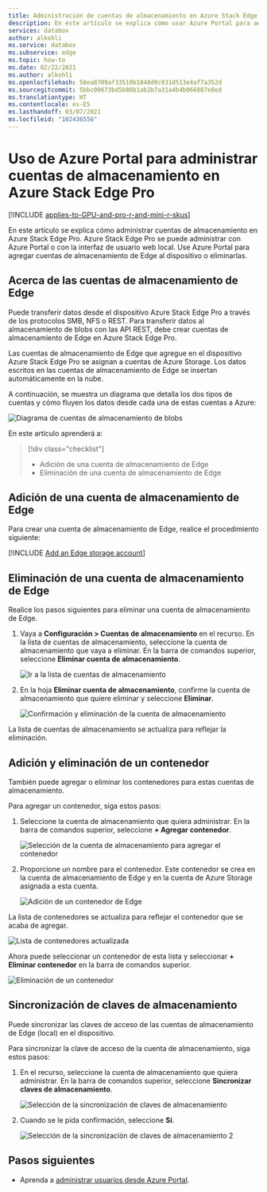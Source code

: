 ```yaml
---
title: Administración de cuentas de almacenamiento en Azure Stack Edge Pro con GPU | Microsoft Docs
description: En este artículo se explica cómo usar Azure Portal para administrar cuentas de almacenamiento en Azure Stack Edge Pro.
services: databox
author: alkohli
ms.service: databox
ms.subservice: edge
ms.topic: how-to
ms.date: 02/22/2021
ms.author: alkohli
ms.openlocfilehash: 58ea8709af33510b1848d0c031d513e4af7a352d
ms.sourcegitcommit: 5bbc00673bd5b86b1ab2b7a31a4b4b066087e8ed
ms.translationtype: HT
ms.contentlocale: es-ES
ms.lasthandoff: 03/07/2021
ms.locfileid: "102436556"
---
```

# <a name="use-the-azure-portal-to-manage-edge-storage-accounts-on-your-azure-stack-edge-pro"></a>Uso de Azure Portal para administrar cuentas de almacenamiento en Azure Stack Edge Pro

[!INCLUDE [applies-to-GPU-and-pro-r-and-mini-r-skus](../../includes/azure-stack-edge-applies-to-gpu-pro-r-mini-r-sku.md)]

En este artículo se explica cómo administrar cuentas de almacenamiento en Azure Stack Edge Pro. Azure Stack Edge Pro se puede administrar con Azure Portal o con la interfaz de usuario web local. Use Azure Portal para agregar cuentas de almacenamiento de Edge al dispositivo o eliminarlas.

## <a name="about-edge-storage-accounts"></a>Acerca de las cuentas de almacenamiento de Edge

Puede transferir datos desde el dispositivo Azure Stack Edge Pro a través de los protocolos SMB, NFS o REST. Para transferir datos al almacenamiento de blobs con las API REST, debe crear cuentas de almacenamiento de Edge en Azure Stack Edge Pro. 

Las cuentas de almacenamiento de Edge que agregue en el dispositivo Azure Stack Edge Pro se asignan a cuentas de Azure Storage. Los datos escritos en las cuentas de almacenamiento de Edge se insertan automáticamente en la nube.

A continuación, se muestra un diagrama que detalla los dos tipos de cuentas y cómo fluyen los datos desde cada una de estas cuentas a Azure:

![Diagrama de cuentas de almacenamiento de blobs](media/azure-stack-edge-j-series-manage-storage-accounts/ase-blob-storage.svg)

En este artículo aprenderá a:

> [!div class="checklist"]
> * Adición de una cuenta de almacenamiento de Edge
> * Eliminación de una cuenta de almacenamiento de Edge


## <a name="add-an-edge-storage-account"></a>Adición de una cuenta de almacenamiento de Edge

Para crear una cuenta de almacenamiento de Edge, realice el procedimiento siguiente:

[!INCLUDE [Add an Edge storage account](../../includes/azure-stack-edge-gateway-add-storage-account.md)]

## <a name="delete-an-edge-storage-account"></a>Eliminación de una cuenta de almacenamiento de Edge

Realice los pasos siguientes para eliminar una cuenta de almacenamiento de Edge.

1. Vaya a **Configuración > Cuentas de almacenamiento** en el recurso. En la lista de cuentas de almacenamiento, seleccione la cuenta de almacenamiento que vaya a eliminar. En la barra de comandos superior, seleccione **Eliminar cuenta de almacenamiento**.

    ![Ir a la lista de cuentas de almacenamiento](media/azure-stack-edge-j-series-manage-storage-accounts/delete-edge-storage-account-1.png)

2. En la hoja **Eliminar cuenta de almacenamiento**, confirme la cuenta de almacenamiento que quiere eliminar y seleccione **Eliminar**.

    ![Confirmación y eliminación de la cuenta de almacenamiento](media/azure-stack-edge-j-series-manage-storage-accounts/delete-edge-storage-account-2.png)

La lista de cuentas de almacenamiento se actualiza para reflejar la eliminación.


## <a name="add-delete-a-container"></a>Adición y eliminación de un contenedor

También puede agregar o eliminar los contenedores para estas cuentas de almacenamiento.

Para agregar un contenedor, siga estos pasos:

1. Seleccione la cuenta de almacenamiento que quiera administrar. En la barra de comandos superior, seleccione **+ Agregar contenedor**.

    ![Selección de la cuenta de almacenamiento para agregar el contenedor](media/azure-stack-edge-j-series-manage-storage-accounts/add-container-1.png)

2. Proporcione un nombre para el contenedor. Este contenedor se crea en la cuenta de almacenamiento de Edge y en la cuenta de Azure Storage asignada a esta cuenta. 

    ![Adición de un contenedor de Edge](media/azure-stack-edge-j-series-manage-storage-accounts/add-container-2.png)

La lista de contenedores se actualiza para reflejar el contenedor que se acaba de agregar.

![Lista de contenedores actualizada](media/azure-stack-edge-j-series-manage-storage-accounts/add-container-4.png)

Ahora puede seleccionar un contenedor de esta lista y seleccionar **+ Eliminar contenedor** en la barra de comandos superior. 

![Eliminación de un contenedor](media/azure-stack-edge-j-series-manage-storage-accounts/add-container-3.png)

## <a name="sync-storage-keys"></a>Sincronización de claves de almacenamiento

Puede sincronizar las claves de acceso de las cuentas de almacenamiento de Edge (local) en el dispositivo. 

Para sincronizar la clave de acceso de la cuenta de almacenamiento, siga estos pasos:

1. En el recurso, seleccione la cuenta de almacenamiento que quiera administrar. En la barra de comandos superior, seleccione **Sincronizar claves de almacenamiento**.

    ![Selección de la sincronización de claves de almacenamiento](media/azure-stack-edge-j-series-manage-storage-accounts/sync-storage-key-1.png)

2. Cuando se le pida confirmación, seleccione **Sí**.

    ![Selección de la sincronización de claves de almacenamiento 2](media/azure-stack-edge-j-series-manage-storage-accounts/sync-storage-key-2.png)

## <a name="next-steps"></a>Pasos siguientes

- Aprenda a [administrar usuarios desde Azure Portal](azure-stack-edge-j-series-manage-users.md).
